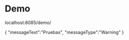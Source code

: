 # Demo


localhost:8085/demo/


{
        "messageText":"Pruebas",
        "messageType":"Warning"
}
